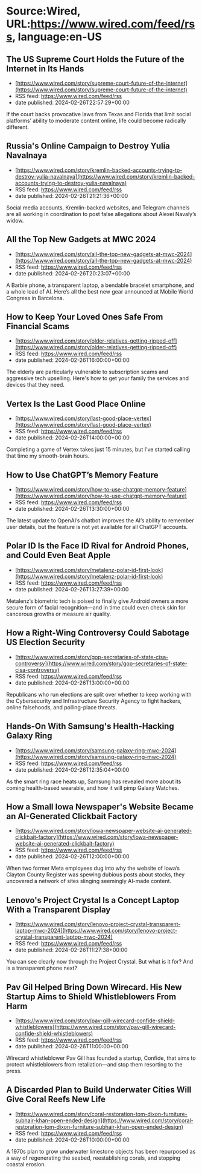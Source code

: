 # Source:Wired, URL:https://www.wired.com/feed/rss, language:en-US

## The US Supreme Court Holds the Future of the Internet in Its Hands
 - [https://www.wired.com/story/supreme-court-future-of-the-internet](https://www.wired.com/story/supreme-court-future-of-the-internet)
 - RSS feed: https://www.wired.com/feed/rss
 - date published: 2024-02-26T22:57:29+00:00

If the court backs provocative laws from Texas and Florida that limit social platforms’ ability to moderate content online, life could become radically different.

## Russia's Online Campaign to Destroy Yulia Navalnaya
 - [https://www.wired.com/story/kremlin-backed-accounts-trying-to-destroy-yulia-navalnaya](https://www.wired.com/story/kremlin-backed-accounts-trying-to-destroy-yulia-navalnaya)
 - RSS feed: https://www.wired.com/feed/rss
 - date published: 2024-02-26T21:21:36+00:00

Social media accounts, Kremlin-backed websites, and Telegram channels are all working in coordination to post false allegations about Alexei Navaly’s widow.

## All the Top New Gadgets at MWC 2024
 - [https://www.wired.com/story/all-the-top-new-gadgets-at-mwc-2024](https://www.wired.com/story/all-the-top-new-gadgets-at-mwc-2024)
 - RSS feed: https://www.wired.com/feed/rss
 - date published: 2024-02-26T20:23:07+00:00

A Barbie phone, a transparent laptop, a bendable bracelet smartphone, and a whole load of AI. Here’s all the best new gear announced at Mobile World Congress in Barcelona.

## How to Keep Your Loved Ones Safe From Financial Scams
 - [https://www.wired.com/story/older-relatives-getting-ripped-off](https://www.wired.com/story/older-relatives-getting-ripped-off)
 - RSS feed: https://www.wired.com/feed/rss
 - date published: 2024-02-26T16:00:00+00:00

The elderly are particularly vulnerable to subscription scams and aggressive tech upselling. Here's how to get your family the services and devices that they need.

## Vertex Is the Last Good Place Online
 - [https://www.wired.com/story/last-good-place-vertex](https://www.wired.com/story/last-good-place-vertex)
 - RSS feed: https://www.wired.com/feed/rss
 - date published: 2024-02-26T14:00:00+00:00

Completing a game of Vertex takes just 15 minutes, but I’ve started calling that time my smooth-brain hours.

## How to Use ChatGPT’s Memory Feature
 - [https://www.wired.com/story/how-to-use-chatgpt-memory-feature](https://www.wired.com/story/how-to-use-chatgpt-memory-feature)
 - RSS feed: https://www.wired.com/feed/rss
 - date published: 2024-02-26T13:30:00+00:00

The latest update to OpenAI’s chatbot improves the AI’s ability to remember user details, but the feature is not yet available for all ChatGPT accounts.

## Polar ID Is the Face ID Rival for Android Phones, and Could Even Beat Apple
 - [https://www.wired.com/story/metalenz-polar-id-first-look](https://www.wired.com/story/metalenz-polar-id-first-look)
 - RSS feed: https://www.wired.com/feed/rss
 - date published: 2024-02-26T13:27:39+00:00

Metalenz’s biometric tech is poised to finally give Android owners a more secure form of facial recognition—and in time could even check skin for cancerous growths or measure air quality.

## How a Right-Wing Controversy Could Sabotage US Election Security
 - [https://www.wired.com/story/gop-secretaries-of-state-cisa-controversy](https://www.wired.com/story/gop-secretaries-of-state-cisa-controversy)
 - RSS feed: https://www.wired.com/feed/rss
 - date published: 2024-02-26T13:00:00+00:00

Republicans who run elections are split over whether to keep working with the Cybersecurity and Infrastructure Security Agency to fight hackers, online falsehoods, and polling-place threats.

## Hands-On With Samsung's Health-Hacking Galaxy Ring
 - [https://www.wired.com/story/samsung-galaxy-ring-mwc-2024](https://www.wired.com/story/samsung-galaxy-ring-mwc-2024)
 - RSS feed: https://www.wired.com/feed/rss
 - date published: 2024-02-26T12:35:04+00:00

As the smart ring race heats up, Samsung has revealed more about its coming health-based wearable, and how it will pimp Galaxy Watches.

## How a Small Iowa Newspaper's Website Became an AI-Generated Clickbait Factory
 - [https://www.wired.com/story/iowa-newspaper-website-ai-generated-clickbait-factory](https://www.wired.com/story/iowa-newspaper-website-ai-generated-clickbait-factory)
 - RSS feed: https://www.wired.com/feed/rss
 - date published: 2024-02-26T12:00:00+00:00

When two former Meta employees dug into why the website of Iowa’s Clayton County Register was spewing dubious posts about stocks, they uncovered a network of sites slinging seemingly AI-made content.

## Lenovo's Project Crystal Is a Concept Laptop With a Transparent Display
 - [https://www.wired.com/story/lenovo-project-crystal-transparent-laptop-mwc-2024](https://www.wired.com/story/lenovo-project-crystal-transparent-laptop-mwc-2024)
 - RSS feed: https://www.wired.com/feed/rss
 - date published: 2024-02-26T11:27:38+00:00

You can see clearly now through the Project Crystal. But what is it for? And is a transparent phone next?

## Pav Gil Helped Bring Down Wirecard. His New Startup Aims to Shield Whistleblowers From Harm
 - [https://www.wired.com/story/pav-gill-wirecard-confide-shield-whistleblowers](https://www.wired.com/story/pav-gill-wirecard-confide-shield-whistleblowers)
 - RSS feed: https://www.wired.com/feed/rss
 - date published: 2024-02-26T11:00:00+00:00

Wirecard whistleblower Pav Gill has founded a startup, Confide, that aims to protect whistleblowers from retaliation—and stop them resorting to the press.

## A Discarded Plan to Build Underwater Cities Will Give Coral Reefs New Life
 - [https://www.wired.com/story/coral-restoration-tom-dixon-furniture-subhair-khan-open-ended-design](https://www.wired.com/story/coral-restoration-tom-dixon-furniture-subhair-khan-open-ended-design)
 - RSS feed: https://www.wired.com/feed/rss
 - date published: 2024-02-26T10:00:00+00:00

A 1970s plan to grow underwater limestone objects has been repurposed as a way of regenerating the seabed, reestablishing corals, and stopping coastal erosion.

